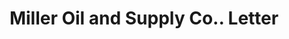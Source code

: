 ---
doi: 10.7916/D8B00GV4
date_other: '1900'
date_other_textual: 1900-1909
form: correspondence
genre:
- Letters (correspondence)
name:
- Miller Oil and Supply Co.
object_in_context_url: https://biggert.cul.columbia.edu/items/view/ave_biggert_00289
subject_hierarchical_geographic:
- Indianapolis, Indiana, United States
subject_name:
- Miller Oil and Supply Co.
title: Miller Oil and Supply Co.. Letter
sort_title: Miller Oil and Supply Co.. Letter
call_number: ave_biggert_00289
coordinates:
- 39.791,-86.148
pid: ave_biggert_00289
identifiers: ave_biggert_00289
thumbnail: https://derivativo-3.library.columbia.edu/iiif/2/ldpd:344230/full/!256,256/0/native.jpg
permalink: "/items/ave_biggert_00289/"
layout: iiif-image-page
---